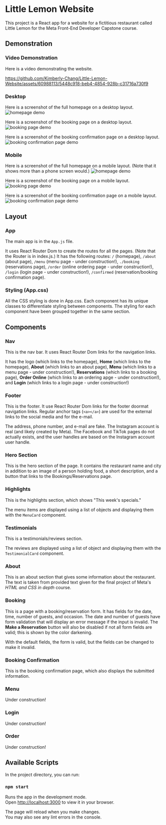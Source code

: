# Little Lemon Website
This project is a React app for a website for a fictitious restaurant called Little Lemon for the Meta Front-End Developer Capstone course.

## Demonstration

### Video Demonstration
Here is a video demonstrating the website.

https://github.com/Kimberly-Chang/Little-Lemon-Website/assets/60988113/5448c918-beb4-4854-928b-c31716a730f9

### Desktop
Here is a screenshot of the full homepage on a desktop layout.
![homepage demo](./demo/demo_homepage.png)

Here is a screenshot of the booking page on a desktop layout.
![booking page demo](./demo/demo_booking.png)

Here is a screenshot of the booking confirmation page on a desktop layout.
![booking confirmation page demo](./demo/demo_booking-confirm.png)

### Mobile
Here is a screenshot of the full homepage on a mobile layout. (Note that it shows more than a phone screen would.)
![homepage demo](./demo/demo_homepage_mobile.png)

Here is a screenshot of the booking page on a mobile layout.
![booking page demo](./demo/demo_booking_mobile.png)

Here is a screenshot of the booking confirmation page on a mobile layout.
![booking confirmation page demo](./demo/demo_booking-confirm_mobile.png)

## Layout
### App
The main app is in the `App.js` file.

It uses React Router Dom to create the routes for all the pages. (Note that the Router is in index.js.) It has the following routes: `/` (homepage), `/about` (about page), `/menu` (menu page - under construction!), `./booking` (reservations page), `/order` (online ordering page - under construction!), `/login` (login page - under construction!), `/confirmed` (reservation/booking confirmation page).

### Styling (App.css)
All the CSS styling is done in App.css. Each component has its unique classes to differentiate styling between components. The styling for each component have been grouped together in the same section.

## Components

### Nav
This is the nav bar. It uses React Router Dom links for the navigation links.

It has the logo (which links to the homepage), **Home** (which links to the homepage), **About** (which links to an about page), **Menu** (which links to a menu page - under construction!), **Reservations** (which links to a booking page), **Order Online** (which links to an ordering apge - under construction!), and **Login** (which links to a login page - under construction!)

### Footer
This is the footer. It use React Router Dom links for the footer doormat navigation links. Regular anchor tags (`<a></a>`) are used for the external links to the social media and for the e-mail.

The address, phone number, and e-mail are fake. The Instagram account is real (and likely created by Meta). The Facebook and TikTok pages do not actually exists, and the user handles are based on the Instagram account user handle.

### Hero Section
This is the hero section of the page. It contains the restaurant name and city in addition to an image of a person holding food, a short description, and a button that links to the Bookings/Reservations page.

### Highlights
This is the highlights section, which shows "This week's specials."

The menu items are displayed using a list of objects and displaying them with the `MenuCard` component.

### Testimonials
This is a testimonials/reviews section.

The reviews are displayed using a list of object and displaying them with the `TestimonialCard` component.

### About
This is an about section that gives some information about the restaurant. The text is taken from provided text given for the final project of Meta's *HTML and CSS in depth* course.

### Booking
This is a page with a booking/reservation form. It has fields for the date, time, number of guests, and occasion. The date and number of guests have form validation that will display an error message if the input is invalid. The **Make a Reservation** button will also be disabled if not all form fields are valid; this is shown by the color darkening.

With the default fields, the form is valid, but the fields can be changed to make it invalid.

### Booking Confirmation
This is the booking confirmation page, which also displays the submitted information.

### Menu
Under construction!

### Login
Under construction!

### Order
Under construction!

## Available Scripts

In the project directory, you can run:

### `npm start`

Runs the app in the development mode.\
Open [http://localhost:3000](http://localhost:3000) to view it in your browser.

The page will reload when you make changes.\
You may also see any lint errors in the console.
